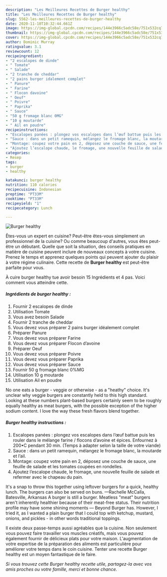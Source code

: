 ```yaml
---
description: "Les Meilleures Recettes de Burger healthy"
title: "Les Meilleures Recettes de Burger healthy"
slug: 5562-les-meilleures-recettes-de-burger-healthy
date: 2020-11-10T10:32:44.661Z
image: https://img-global.cpcdn.com/recipes/144e3966c5adc58e/751x532cq70/burger-healthy-photo-principale-de-la-recette.jpg
thumbnail: https://img-global.cpcdn.com/recipes/144e3966c5adc58e/751x532cq70/burger-healthy-photo-principale-de-la-recette.jpg
cover: https://img-global.cpcdn.com/recipes/144e3966c5adc58e/751x532cq70/burger-healthy-photo-principale-de-la-recette.jpg
author: Dominic Murray
ratingvalue: 3.1
reviewcount: 12
recipeingredient:
- "2 escalopes de dinde"
- " Tomate"
- " Salade"
- "2 tranche de cheddar"
- "2 pains burger idalement complet"
- " Panure"
- " Farine"
- " Flocon davoine"
- " Oeuf"
- " Poivre"
- " Paprika"
- " Sauce"
- "50 g fromage blanc 0MG"
- "10 g moutarde"
- " Ail en poudre"
recipeinstructions:
- "Escalopes panées : plongez vos escalopes dans l’œuf battue puis les rouler dans le mélange farine / flocons d’avoine et épices. Enfournez à 200•C pendant 30 min. (Temps à adapter selon la taille de votre viande)"
- "Sauce : dans un petit ramequin, mélangez le fromage blanc, la moutarde et l’ail."
- "Montage: coupez votre pain en 2, déposez une couche de sauce, une feuille de salade et les tomates coupées en rondelles."
- "Ajoutez l’escalope chaude, le fromage, une nouvelle feuille de salade et refermer avec le chapeau du pain."
categories:
- Resep
tags:
- burger
- healthy

katakunci: burger healthy 
nutrition: 110 calories
recipecuisine: Indonesian
preptime: "PT33M"
cooktime: "PT33M"
recipeyield: "1"
recipecategory: Lunch

---
```



![Burger healthy](https://img-global.cpcdn.com/recipes/144e3966c5adc58e/751x532cq70/burger-healthy-photo-principale-de-la-recette.jpg)

Êtes-vous un expert en cuisine? Peut-être êtes-vous simplement un professionnel de la cuisine? Ou comme beaucoup d'autres, vous êtes peut-être un débutant. Quelle que soit la situation, des conseils pratiques en matière de cuisine peuvent inclure de nouveaux concepts à votre cuisine. Prenez le temps et apprenez quelques points qui peuvent ajouter du plaisir à votre régime culinaire. Cette recette de <strong> Burger healthy </strong> est peut-être parfaite pour vous.

<!--inarticleads1-->

À cuire burger healthy tue avoir besoin 15 Ingrédients et 4 pas. Voici comment vous atteindre cette.

##### Ingrédients de burger healthy :

1. Fournir 2 escalopes de dinde
1. Utilisation  Tomate
1. Vous avez besoin  Salade
1. Fournir 2 tranche de cheddar
1. Vous devez vous préparer 2 pains burger idéalement complet
1. Préparer  Panure
1. Vous devez vous préparer  Farine
1. Vous devez vous préparer  Flocon d’avoine
1. Préparer  Oeuf
1. Vous devez vous préparer  Poivre
1. Vous devez vous préparer  Paprika
1. Vous devez vous préparer  Sauce
1. Fournir 50 g fromage blanc 0%MG
1. Utilisation 10 g moutarde
1. Utilisation  Ail en poudre


No one eats a burger - veggie or otherwise - as a &#34;heathy&#34; choice. It&#39;s unclear why veggie burgers are constantly held to this high standard. Looking at these numbers plant-based burgers certainly seem to be roughly equally healthy as meat burgers, with the possible exception of the higher sodium content. I love the way these fresh flavors blend together. 

<!--inarticleads2-->

##### Burger healthy instructions :

1. Escalopes panées : plongez vos escalopes dans l’œuf battue puis les rouler dans le mélange farine / flocons d’avoine et épices. Enfournez à 200•C pendant 30 min. (Temps à adapter selon la taille de votre viande)
1. Sauce : dans un petit ramequin, mélangez le fromage blanc, la moutarde et l’ail.
1. Montage: coupez votre pain en 2, déposez une couche de sauce, une feuille de salade et les tomates coupées en rondelles.
1. Ajoutez l’escalope chaude, le fromage, une nouvelle feuille de salade et refermer avec le chapeau du pain.


It&#39;s a snap to throw this together using leftover burgers for a quick, healthy lunch. The burgers can also be served on buns. —Rachelle McCalla, Batesville, Arkansas A burger is still a burger. Meatless &#34;meat&#34; burgers aren&#39;t inherently healthier because of their meat-free status. Their nutrition profile may have some shining moments — Beyond Burger has. However, I tried it, as I wanted a plain burger that I could top with ketchup, mustard, onions, and pickles - in other words traditional toppings. 

<!--inarticleads1-->

<p>
Il existe deux passe-temps aussi agréables que la cuisine. Non seulement vous pouvez faire travailler vos muscles créatifs, mais vous pouvez également fournir de délicieux plats pour votre maison. L'augmentation de votre expertise de la préparation des aliments est particulière pour améliorer votre temps dans le coin cuisine. Tenter une recette Burger healthy est un moyen fantastique de le faire.
</p>

<p>
<i>Si vous trouvez cette Burger healthy recette utile, partagez-la avec vos amis proches ou votre famille, merci et bonne chance.</i>
</p>
